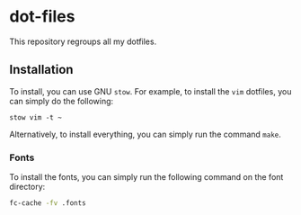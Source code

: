 # dot-files

This repository regroups all my dotfiles.

## Installation

To install, you can use GNU `stow`. For example, to install the `vim` dotfiles, you can simply do the following:

```shell
stow vim -t ~
```

Alternatively, to install everything, you can simply run the command `make`.

### Fonts

To install the fonts, you can simply run the following command on the font directory:

```sh
fc-cache -fv .fonts
```
